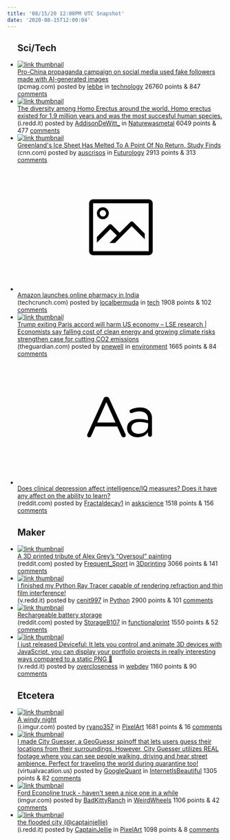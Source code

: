 ```yaml
---
title: '08/15/20 12:00PM UTC Snapshot'
date: '2020-08-15T12:00:04'
---
```

<ul>
<h2>Sci/Tech</h2>

<li><a href='https://www.pcmag.com/news/pro-china-propaganda-act-used-fake-followers-made-with-ai-generated-images'><img src='https://b.thumbs.redditmedia.com/Sr4crD6SPc1yAtHedbTf58IsDa4wvcriVFTWSzwS7Ig.jpg' alt='link thumbnail'></a><div><div class='linkTitle'><a href='https://www.pcmag.com/news/pro-china-propaganda-act-used-fake-followers-made-with-ai-generated-images'>Pro-China propaganda campaign on social media used fake followers made with AI-generated images</a></div>(pcmag.com) posted by <a href='https://www.reddit.com/user/lebbe'>lebbe</a> in <a href='https://www.reddit.com/r/technology'>technology</a> 26760 points & 847 <a href='https://www.reddit.com/r/technology/comments/i9v3ea/prochina_propaganda_campaign_on_social_media_used/'>comments</a></div></li>

<li><a href='https://i.redd.it/7xyloe80y1h51.png'><img src='https://b.thumbs.redditmedia.com/b8mbAPryKTTJAbGVR3V1aP9dz0Q5zxEZHgrr4kHHydI.jpg' alt='link thumbnail'></a><div><div class='linkTitle'><a href='https://i.redd.it/7xyloe80y1h51.png'>The diversity among Homo Erectus around the world. Homo erectus existed for 1.9 million years and was the most succesful human species.</a></div>(i.redd.it) posted by <a href='https://www.reddit.com/user/AddisonDeWitt_'>AddisonDeWitt_</a> in <a href='https://www.reddit.com/r/Naturewasmetal'>Naturewasmetal</a> 6049 points & 477 <a href='https://www.reddit.com/r/Naturewasmetal/comments/i9ws1g/the_diversity_among_homo_erectus_around_the_world/'>comments</a></div></li>

<li><a href='https://www.cnn.com/2020/08/14/weather/greenland-ice-sheet/index.html'><img src='https://b.thumbs.redditmedia.com/641kwdewOAH_x9HXbtigrK68f1tBcZs-tusVtTR0vXE.jpg' alt='link thumbnail'></a><div><div class='linkTitle'><a href='https://www.cnn.com/2020/08/14/weather/greenland-ice-sheet/index.html'>Greenland's Ice Sheet Has Melted To A Point Of No Return, Study Finds</a></div>(cnn.com) posted by <a href='https://www.reddit.com/user/auscrisos'>auscrisos</a> in <a href='https://www.reddit.com/r/Futurology'>Futurology</a> 2913 points & 313 <a href='https://www.reddit.com/r/Futurology/comments/i9watn/greenlands_ice_sheet_has_melted_to_a_point_of_no/'>comments</a></div></li>

<li><a href='https://techcrunch.com/2020/08/14/amazon-pharmacy-bangalore-india-launch/'><svg version='1.1' viewBox='-34 -14 104 64' preserveAspectRatio='xMidYMid meet' xmlns='http://www.w3.org/2000/svg' xmlns:xlink='http://www.w3.org/1999/xlink'>
    <title>link thumbnail</title>
    <path d='M32,4H4A2,2,0,0,0,2,6V30a2,2,0,0,0,2,2H32a2,2,0,0,0,2-2V6A2,2,0,0,0,32,4ZM4,30V6H32V30Z'></path>
    <path d='M8.92,14a3,3,0,1,0-3-3A3,3,0,0,0,8.92,14Zm0-4.6A1.6,1.6,0,1,1,7.33,11,1.6,1.6,0,0,1,8.92,9.41Z'></path>
    <path d='M22.78,15.37l-5.4,5.4-4-4a1,1,0,0,0-1.41,0L5.92,22.9v2.83l6.79-6.79L16,22.18l-3.75,3.75H15l8.45-8.45L30,24V21.18l-5.81-5.81A1,1,0,0,0,22.78,15.37Z'></path>
    </svg></a><div><div class='linkTitle'><a href='https://techcrunch.com/2020/08/14/amazon-pharmacy-bangalore-india-launch/'>Amazon launches online pharmacy in India</a></div>(techcrunch.com) posted by <a href='https://www.reddit.com/user/localbermuda'>localbermuda</a> in <a href='https://www.reddit.com/r/tech'>tech</a> 1908 points & 102 <a href='https://www.reddit.com/r/tech/comments/i9mqzx/amazon_launches_online_pharmacy_in_india/'>comments</a></div></li>

<li><a href='https://www.theguardian.com/environment/2020/aug/13/trump-exiting-paris-accord-will-harm-us-economy-lse-research'><img src='https://b.thumbs.redditmedia.com/TTOUVzveA9fO3C3sE0oSskTXRwdPe2XtBvUGQ-dKOHU.jpg' alt='link thumbnail'></a><div><div class='linkTitle'><a href='https://www.theguardian.com/environment/2020/aug/13/trump-exiting-paris-accord-will-harm-us-economy-lse-research'>Trump exiting Paris accord will harm US economy – LSE research | Economists say falling cost of clean energy and growing climate risks strengthen case for cutting CO2 emissions</a></div>(theguardian.com) posted by <a href='https://www.reddit.com/user/pnewell'>pnewell</a> in <a href='https://www.reddit.com/r/environment'>environment</a> 1665 points & 84 <a href='https://www.reddit.com/r/environment/comments/i9lk8i/trump_exiting_paris_accord_will_harm_us_economy/'>comments</a></div></li>

<li><a href='https://www.reddit.com/r/askscience/comments/ia2q5r/does_clinical_depression_affect_intelligenceiq/'><svg version='1.1' viewBox='-34 -12 104 64' preserveAspectRatio='xMidYMid slice' xmlns='http://www.w3.org/2000/svg' xmlns:xlink='http://www.w3.org/1999/xlink'>
    <title>text link thumbnail</title>
    <path d='M12.19,8.84a1.45,1.45,0,0,0-1.4-1h-.12a1.46,1.46,0,0,0-1.42,1L1.14,26.56a1.29,1.29,0,0,0-.14.59,1,1,0,0,0,1,1,1.12,1.12,0,0,0,1.08-.77l2.08-4.65h11l2.08,4.59a1.24,1.24,0,0,0,1.12.83,1.08,1.08,0,0,0,1.08-1.08,1.64,1.64,0,0,0-.14-.57ZM6.08,20.71l4.59-10.22,4.6,10.22Z'>
    </path>
    <path d='M32.24,14.78A6.35,6.35,0,0,0,27.6,13.2a11.36,11.36,0,0,0-4.7,1,1,1,0,0,0-.58.89,1,1,0,0,0,.94.92,1.23,1.23,0,0,0,.39-.08,8.87,8.87,0,0,1,3.72-.81c2.7,0,4.28,1.33,4.28,3.92v.5a15.29,15.29,0,0,0-4.42-.61c-3.64,0-6.14,1.61-6.14,4.64v.05c0,2.95,2.7,4.48,5.37,4.48a6.29,6.29,0,0,0,5.19-2.48V26.9a1,1,0,0,0,1,1,1,1,0,0,0,1-1.06V19A5.71,5.71,0,0,0,32.24,14.78Zm-.56,7.7c0,2.28-2.17,3.89-4.81,3.89-1.94,0-3.61-1.06-3.61-2.86v-.06c0-1.8,1.5-3,4.2-3a15.2,15.2,0,0,1,4.22.61Z'>
    </path>
    </svg></a><div><div class='linkTitle'><a href='https://www.reddit.com/r/askscience/comments/ia2q5r/does_clinical_depression_affect_intelligenceiq/'>Does clinical depression affect intelligence/IQ measures? Does it have any affect on the ability to learn?</a></div>(reddit.com) posted by <a href='https://www.reddit.com/user/Fractaldecay1'>Fractaldecay1</a> in <a href='https://www.reddit.com/r/askscience'>askscience</a> 1518 points & 156 <a href='https://www.reddit.com/r/askscience/comments/ia2q5r/does_clinical_depression_affect_intelligenceiq/'>comments</a></div></li>

<h2>Maker</h2>

<li><a href='https://www.reddit.com/gallery/i9r972'><img src='https://a.thumbs.redditmedia.com/MYzbfYhcUp-GJNsWYW2wjBNR1lt6vomQDkCUYL8wN88.jpg' alt='link thumbnail'></a><div><div class='linkTitle'><a href='https://www.reddit.com/gallery/i9r972'>A 3D printed tribute of Alex Grey’s “Oversoul” painting</a></div>(reddit.com) posted by <a href='https://www.reddit.com/user/Frequent_Sport'>Frequent_Sport</a> in <a href='https://www.reddit.com/r/3Dprinting'>3Dprinting</a> 3066 points & 141 <a href='https://www.reddit.com/r/3Dprinting/comments/i9r972/a_3d_printed_tribute_of_alex_greys_oversoul/'>comments</a></div></li>

<li><a href='https://v.redd.it/gtgkdmis3xg51'><img src='https://b.thumbs.redditmedia.com/g1TMWHYUMsSNoNrS04HKrfBbb0DKpELQxxkJ84okkws.jpg' alt='link thumbnail'></a><div><div class='linkTitle'><a href='https://v.redd.it/gtgkdmis3xg51'>I finished my Python Ray Tracer capable of rendering refraction and thin film interference!</a></div>(v.redd.it) posted by <a href='https://www.reddit.com/user/cenit997'>cenit997</a> in <a href='https://www.reddit.com/r/Python'>Python</a> 2900 points & 101 <a href='https://www.reddit.com/r/Python/comments/i9q4dx/i_finished_my_python_ray_tracer_capable_of/'>comments</a></div></li>

<li><a href='https://www.reddit.com/gallery/i9on6z'><img src='https://b.thumbs.redditmedia.com/D8WKTv1w12r9D7LD6E3K4NMBgY68VT18cYFAki7glTA.jpg' alt='link thumbnail'></a><div><div class='linkTitle'><a href='https://www.reddit.com/gallery/i9on6z'>Rechargeable battery storage</a></div>(reddit.com) posted by <a href='https://www.reddit.com/user/StorageB107'>StorageB107</a> in <a href='https://www.reddit.com/r/functionalprint'>functionalprint</a> 1550 points & 52 <a href='https://www.reddit.com/r/functionalprint/comments/i9on6z/rechargeable_battery_storage/'>comments</a></div></li>

<li><a href='https://v.redd.it/vos96py5g1h51'><img src='https://b.thumbs.redditmedia.com/5BYIEkqxJovzEnrqZfQwwqwW1jb3UY7DWHEcYG4ocxg.jpg' alt='link thumbnail'></a><div><div class='linkTitle'><a href='https://v.redd.it/vos96py5g1h51'>I just released Deviceful: It lets you control and animate 3D devices with JavaScript, you can display your portfolio projects in really interesting ways compared to a static PNG 🤟</a></div>(v.redd.it) posted by <a href='https://www.reddit.com/user/overcloseness'>overcloseness</a> in <a href='https://www.reddit.com/r/webdev'>webdev</a> 1160 points & 90 <a href='https://www.reddit.com/r/webdev/comments/i9v19t/i_just_released_deviceful_it_lets_you_control_and/'>comments</a></div></li>

<h2>Etcetera</h2>

<li><a href='https://i.imgur.com/6W8MPro.gifv'><img src='https://b.thumbs.redditmedia.com/SMnPRj6J5TuJZaJ8173KpR1Z6O5aerfiaOrcs7iGwKY.jpg' alt='link thumbnail'></a><div><div class='linkTitle'><a href='https://i.imgur.com/6W8MPro.gifv'>A windy night</a></div>(i.imgur.com) posted by <a href='https://www.reddit.com/user/ryano357'>ryano357</a> in <a href='https://www.reddit.com/r/PixelArt'>PixelArt</a> 1681 points & 16 <a href='https://www.reddit.com/r/PixelArt/comments/i9x4xv/a_windy_night/'>comments</a></div></li>

<li><a href='https://virtualvacation.us/guess'><img src='https://b.thumbs.redditmedia.com/VKu2crtkYuQ93AB24Xq22fPB-4hBCsNNvW6Z-dZRN2g.jpg' alt='link thumbnail'></a><div><div class='linkTitle'><a href='https://virtualvacation.us/guess'>I made City Guesser, a GeoGuessr spinoff that lets users guess their locations from their surroundings. However, City Guesser utilizes REAL footage where you can see people walking, driving and hear street ambience. Perfect for traveling the world during quarantine too!</a></div>(virtualvacation.us) posted by <a href='https://www.reddit.com/user/GoogleQuant'>GoogleQuant</a> in <a href='https://www.reddit.com/r/InternetIsBeautiful'>InternetIsBeautiful</a> 1305 points & 82 <a href='https://www.reddit.com/r/InternetIsBeautiful/comments/i9wsce/i_made_city_guesser_a_geoguessr_spinoff_that_lets/'>comments</a></div></li>

<li><a href='https://imgur.com/WUgZy9V'><img src='https://b.thumbs.redditmedia.com/JnVOxYv25ho23xwXoG2RXeY2UP0wFEFRqvF2y5FDVFw.jpg' alt='link thumbnail'></a><div><div class='linkTitle'><a href='https://imgur.com/WUgZy9V'>Ford Econoline truck - haven't seen a nice one in a while</a></div>(imgur.com) posted by <a href='https://www.reddit.com/user/BadKittyRanch'>BadKittyRanch</a> in <a href='https://www.reddit.com/r/WeirdWheels'>WeirdWheels</a> 1106 points & 42 <a href='https://www.reddit.com/r/WeirdWheels/comments/i9t5ql/ford_econoline_truck_havent_seen_a_nice_one_in_a/'>comments</a></div></li>

<li><a href='https://i.redd.it/uhqam4prf1h51.png'><img src='https://a.thumbs.redditmedia.com/MzW3HfCwLjbQyx2dXUZUU-IJXid5wcgwzcU3ygnnTo8.jpg' alt='link thumbnail'></a><div><div class='linkTitle'><a href='https://i.redd.it/uhqam4prf1h51.png'>the flooded city (@captainjellie)</a></div>(i.redd.it) posted by <a href='https://www.reddit.com/user/CaptainJellie'>CaptainJellie</a> in <a href='https://www.reddit.com/r/PixelArt'>PixelArt</a> 1098 points & 8 <a href='https://www.reddit.com/r/PixelArt/comments/i9v1bx/the_flooded_city_captainjellie/'>comments</a></div></li>

</ul>
